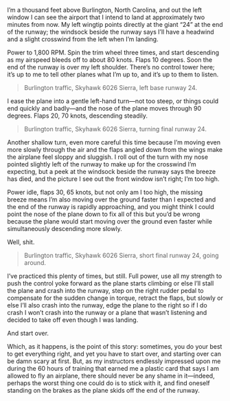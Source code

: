 

I’m a thousand feet above Burlington, North Carolina, and out the left window I can see the airport that I
intend to land at approximately two minutes from now. My left wingtip points directly at the giant “24” at
the end of the runway; the windsock beside the runway says I’ll have a headwind and a slight crosswind from
the left when I’m landing.

Power to 1,800 RPM. Spin the trim wheel three times, and start descending as my airspeed bleeds off to about
80 knots. Flaps 10 degrees. Soon the end of the runway is over my left shoulder. There’s no control tower
here; it’s up to me to tell other planes what I’m up to, and it’s up to them to
listen.

>   
> Burlington traffic, Skyhawk 6026 Sierra, left base runway 24.

I ease the plane into a gentle left-hand turn—not too steep, or things could end quickly and badly—and the
nose of the plane moves through 90 degrees. Flaps 20, 70 knots, descending steadily.

> 
>  
> Burlington traffic, Skyhawk 6026 Sierra, turning final runway 24.

Another shallow turn, even more careful this time because I’m moving even more slowly through the air and
the flaps angled down from the wings make the airplane feel sloppy and sluggish. I roll out of the turn with
my nose pointed slightly left of the runway to make up for the crosswind I’m expecting, but a peek at the
windsock beside the runway says the breeze has died, and the picture I see out the front window isn’t right;
I’m too high.

Power idle, flaps 30, 65 knots, but not only am I too high, the missing breeze means I’m also moving over
the ground faster than I expected and the end of the runway is rapidly approaching, and you might think I
could point the nose of the plane down to fix all of this but you’d be wrong because the plane would start
moving over the ground even faster while simultaneously descending more slowly.

Well, shit.

>   
> Burlington traffic, Skyhawk 6026 Sierra, short final runway 24, going around.

I’ve practiced this plenty of times, but still. Full power, use all my strength to push the control yoke
forward as the plane starts climbing or else I’ll stall the plane and crash into the runway, step on the
right rudder pedal to compensate for the sudden change in torque, retract the flaps, but slowly or else I’ll
also crash into the runway, edge the plane to the right so if I do crash I won’t crash into the runway or a
plane that wasn’t listening and decided to take off even though I was landing. 

And start over.

Which, as it happens, is the point of this story: sometimes, you do your best to get everything right, and yet
you have to start over, and starting over can be damn scary at first. But, as my instructors endlessly
impressed upon me during the 60 hours of training that earned me a plastic card that says I am allowed to fly
an airplane, there should never be any shame in it—indeed, perhaps the worst thing one could do is to stick
with it, and find oneself standing on the brakes as the plane skids off the end of the runway.
